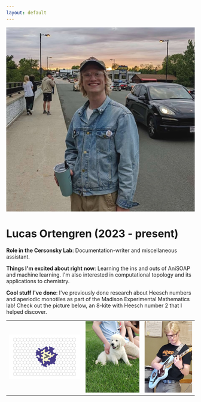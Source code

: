 ```yaml
---
layout: default
---
```


<!-- Replace `example_student` with your name -->
<img src="/assets/img/lucas_ortengren.png" alt="Lucas Ortengren Image" class="center" style="max-width: 100%">

<!-- Replace `Example Student` with your name and include your start date-->
# **Lucas Ortengren (2023 - present)**

<!-- Choose your title -- feel free to be professionally silly -->
**Role in the Cersonsky Lab**: Documentation-writer and miscellaneous assistant.

<!-- Name at least one research topic amongst this list -->
**Things I'm excited about right now**: Learning the ins and outs of AniSOAP and machine learning. I'm also interested in computational topology and its applications to chemistry.

<!-- Ultimately, we'll use this section to
     include papers and talks, and contributions
     But for now put whatever you want -->
**Cool stuff I've done**: I've previously done research about Heesch numbers and aperiodic monotiles as part of the Madison Experimental Mathematics lab! Check out the picture below, an 8-kite with Heesch number 2 that I helped discover.

<!-- If you have photos you would like to exhibit,
     save them as `/assets/member_images/your_name_photo_#.png`
     and replace example_student below -->

|      |      |      |
|:----:|:----:|:----:|
|![](/assets/img/lucas_ortengren_1.png) | ![](/assets/img/lucas_ortengren_2.png) | ![](/assets/img/lucas_ortengren_3.png) | 



